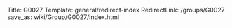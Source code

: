 Title: G0027
Template: general/redirect-index
RedirectLink: /groups/G0027
save_as: wiki/Group/G0027/index.html